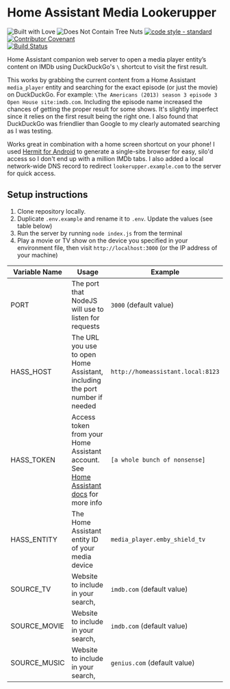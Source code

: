 # Home Assistant Media Lookerupper

![Built with Love](https://img.shields.io/badge/built%20with-%E2%99%A5-blue?style=for-the-badge&labelColor=e26e32&color=d05e30) ![Does Not Contain Tree Nuts](https://img.shields.io/badge/does%20not%20contain-tree%20nuts-blue?style=for-the-badge&labelColor=3ec4f0&color=3a9ad2) [![code style - standard](https://img.shields.io/badge/code%20style-standard-green?style=for-the-badge&labelColor=90c96d&color=439b5e)](https://standardjs.com/) [![Contributor Covenant](https://img.shields.io/badge/contributor%20covenant-2.1-violet?style=for-the-badge&labelColor=892aa1&color=5d0f70)](https://github.com/kobitate/hass-media-lookerupper/blob/main/CODE_OF_CONDUCT.md)  
[![Build Status](https://img.shields.io/endpoint.svg?url=https%3A%2F%2Factions-badge.atrox.dev%2Fkobitate%2Fhass-media-lookerupper%2Fbadge%3Fref%3Dmain&style=for-the-badge)](https://actions-badge.atrox.dev/kobitate/hass-media-lookerupper/goto?ref=main)

Home Assistant companion web server to open a media player entity’s content on IMDb using DuckDuckGo's `\` shortcut to visit the first result.

This works by grabbing the current content from a Home Assistant `media_player` entity and searching for the exact episode (or just the movie) on DuckDuckGo. For example: `\The Americans (2013) season 3 episode 3 Open House site:imdb.com`. Including the episode name increased the chances of getting the proper result for some shows. It's slightly imperfect since it relies on the first result being the right one. I also found that DuckDuckGo was friendlier than Google to my clearly automated searching as I was testing. 

Works great in combination with a home screen shortcut on your phone! I used [Hermit for Android](https://play.google.com/store/apps/details?id=com.chimbori.hermitcrab&hl=en_US&gl=US) to generate a single-site browser for easy, silo'd access so I don't end up with a million IMDb tabs. I also added a local network-wide DNS record to redirect `lookerupper.example.com` to the server for quick access.

## Setup instructions

1. Clone repository locally.
3. Duplicate `.env.example` and rename it to `.env`. Update the values (see table below)
4. Run the server by running `node index.js` from the terminal
5. Play a movie or TV show on the device you specified in your environment file, then visit `http://localhost:3000` (or the IP address of your machine)

| Variable Name | Usage                                                                                                                                       | Example                            |
|---------------|---------------------------------------------------------------------------------------------------------------------------------------------|------------------------------------|
| PORT          | The port that NodeJS will use to listen for requests                                                                                        | `3000` (default value)             |
| HASS_HOST     | The URL you use to open Home Assistant, including the port number if needed                                                                 | `http://homeassistant.local:8123`  |
| HASS_TOKEN    | Access token from your Home Assistant account. See [Home Assistant docs](https://www.home-assistant.io/docs/authentication/) for more info  | `[a whole bunch of nonsense]`      |
| HASS_ENTITY   | The Home Assistant entity ID of your media device                                                                                           | `media_player.emby_shield_tv`      |
| SOURCE_TV     | Website to include in your search,                                                                                                          | `imdb.com` (default value)         |
| SOURCE_MOVIE  | Website to include in your search,                                   																																			  | `imdb.com` (default value)         |
| SOURCE_MUSIC  | Website to include in your search,                                   																																		  	| `genius.com` (default value)       |
